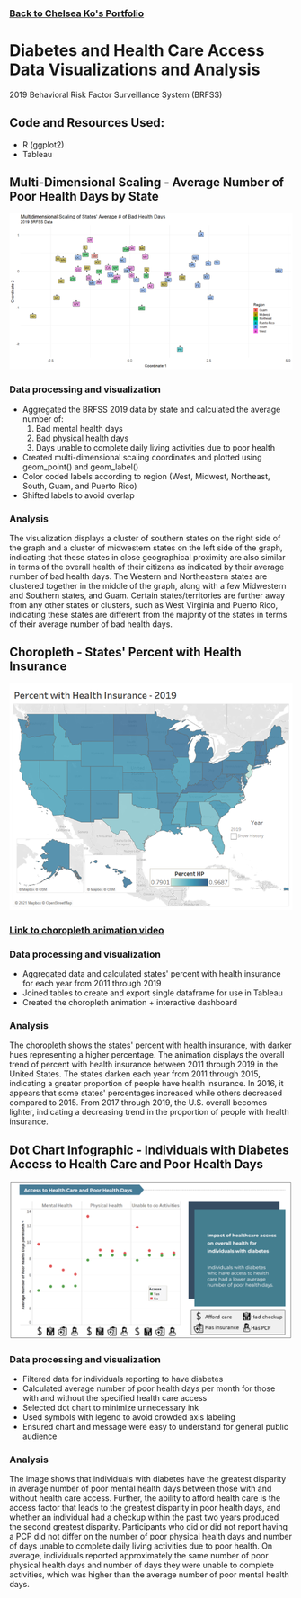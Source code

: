 ### [Back to Chelsea Ko's Portfolio](https://chelseako.github.io/Portfolio/)

# Diabetes and Health Care Access Data Visualizations and Analysis
2019 Behavioral Risk Factor Surveillance System (BRFSS)

## Code and Resources Used:
* R (ggplot2)
* Tableau

## Multi-Dimensional Scaling - Average Number of Poor Health Days by State
![Multi-Dimensional Scaling](/images/MDS_State_Avg_Bad_Health_Days.png)
### Data processing and visualization
* Aggregated the BRFSS 2019 data by state and calculated the average number of:
    1. Bad mental health days
    2. Bad physical health days
    3. Days unable to complete daily living activities due to poor health
* Created multi-dimensional scaling coordinates and plotted using geom_point() and geom_label()
* Color coded labels according to region (West, Midwest, Northeast, South, Guam, and Puerto Rico)
* Shifted labels to avoid overlap

### Analysis
The visualization displays a cluster of southern states on the right side of the graph and a cluster of midwestern states on the left side of the graph, indicating that these states in close geographical proximity are also similar in terms of the overall health of their citizens as indicated by their average number of bad health days.  The Western and Northeastern states are clustered together in the middle of the graph, along with a few Midwestern and Southern states, and Guam. Certain states/territories are further away from any other states or clusters, such as West Virginia and Puerto Rico, indicating these states are different from the majority of the states in terms of their average number of bad health days.

## Choropleth - States' Percent with Health Insurance

![Percent with health insurance](/images/statePercentHealthInsurance2019.png)

### [Link to choropleth animation video](https://youtu.be/acC3c1pTr3k)
### Data processing and visualization
* Aggregated data and calculated states' percent with health insurance for each year from 2011 through 2019
* Joined tables to create and export single dataframe for use in Tableau
* Created the choropleth animation + interactive dashboard

### Analysis
The choropleth shows the states' percent with health insurance, with darker hues representing a higher percentage.  The animation displays the overall trend of percent with health insurance between 2011 through 2019 in the United States.  The states darken each year from 2011 through 2015, indicating a greater proportion of people have health insurance. In 2016, it appears that some states' percentages increased while others decreased compared to 2015. From 2017 through 2019, the U.S. overall becomes lighter, indicating a decreasing trend in the proportion of people with health insurance. 

## Dot Chart Infographic - Individuals with Diabetes Access to Health Care and Poor Health Days
![Access to health care inforgraphic](/images/healthcareAccess_infographic.png)
### Data processing and visualization
* Filtered data for individuals reporting to have diabetes
* Calculated average number of poor health days per month for those with and without the specified health care access
* Selected dot chart to minimize unnecessary ink
* Used symbols with legend to avoid crowded axis labeling
* Ensured chart and message were easy to understand for general public audience

### Analysis
The image shows that individuals with diabetes have the greatest disparity in average number of poor mental health days between those with and without health care access.  Further, the ability to afford health care is the access factor that leads to the greatest disparity in poor health days, and whether an individual had a checkup within the past two years produced the second greatest disparity.  Participants who did or did not report having a PCP did not differ on the number of poor physical health days and number of days unable to complete daily living activities due to poor health.  On average, individuals reported approximately the same number of poor physical health days and number of days they were unable to complete activities, which was higher than the average number of poor mental health days.
